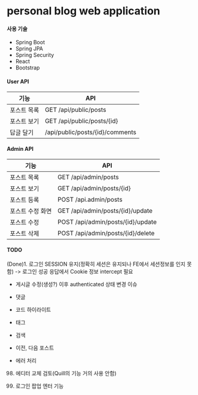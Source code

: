 # personal blog web application

#### 사용 기술
- Spring Boot
- Spring JPA
- Spring Security
- React
- Bootstrap

#### User API
| 기능 | API |
|-----|-----|
| 포스트 목록 | GET /api/public/posts |
| 포스트 보기 | GET /api/public/posts/{id} |
| 답글 달기 | /api/public/posts/{id}/comments |

#### Admin API
| 기능 | API |
|-----|-----|
| 포스트 목록 | GET /api/admin/posts |
| 포스트 보기 | GET /api/admin/posts/{id} |
| 포스트 등록 | POST /api.admin/posts |
| 포스트 수정 화면 | GET /api/admin/posts/{id}/update |
| 포스트 수정 | POST /api/admin/posts/{id}/update |
| 포스트 삭제 | POST /api/admin/posts/{id}/delete |


#### TODO

(Done)1. 로그인 SESSION 유지(정확히 세션은 유지되나 FE에서 세션정보를 인지 못함) -> 로그인 성공 응답에서 Cookie 정보 intercept 필요

- 게시글 수정(생성?) 이후 authenticated 상태 변경 이슈

- 댓글

- 코드 하이라이트

- 태그

- 검색

- 이전, 다음 포스트

- 에러 처리



98. 에디터 교체 검토(Quill의 기능 거의 사용 안함)

99. 로그인 팝업 엔터 기능
